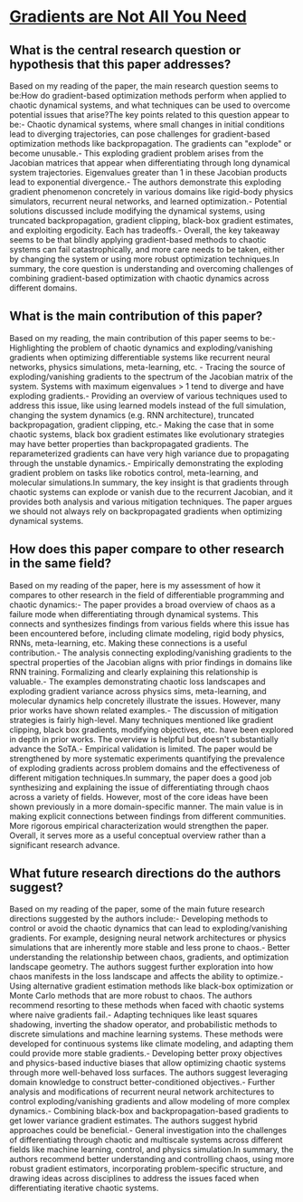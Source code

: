 # [Gradients are Not All You Need](https://arxiv.org/abs/2111.05803)

## What is the central research question or hypothesis that this paper addresses?

Based on my reading of the paper, the main research question seems to be:How do gradient-based optimization methods perform when applied to chaotic dynamical systems, and what techniques can be used to overcome potential issues that arise?The key points related to this question appear to be:- Chaotic dynamical systems, where small changes in initial conditions lead to diverging trajectories, can pose challenges for gradient-based optimization methods like backpropagation. The gradients can "explode" or become unusable.- This exploding gradient problem arises from the Jacobian matrices that appear when differentiating through long dynamical system trajectories. Eigenvalues greater than 1 in these Jacobian products lead to exponential divergence.- The authors demonstrate this exploding gradient phenomenon concretely in various domains like rigid-body physics simulators, recurrent neural networks, and learned optimization.- Potential solutions discussed include modifying the dynamical systems, using truncated backpropagation, gradient clipping, black-box gradient estimates, and exploiting ergodicity. Each has tradeoffs.- Overall, the key takeaway seems to be that blindly applying gradient-based methods to chaotic systems can fail catastrophically, and more care needs to be taken, either by changing the system or using more robust optimization techniques.In summary, the core question is understanding and overcoming challenges of combining gradient-based optimization with chaotic dynamics across different domains.


## What is the main contribution of this paper?

Based on my reading, the main contribution of this paper seems to be:- Highlighting the problem of chaotic dynamics and exploding/vanishing gradients when optimizing differentiable systems like recurrent neural networks, physics simulations, meta-learning, etc. - Tracing the source of exploding/vanishing gradients to the spectrum of the Jacobian matrix of the system. Systems with maximum eigenvalues > 1 tend to diverge and have exploding gradients.- Providing an overview of various techniques used to address this issue, like using learned models instead of the full simulation, changing the system dynamics (e.g. RNN architecture), truncated backpropagation, gradient clipping, etc.- Making the case that in some chaotic systems, black box gradient estimates like evolutionary strategies may have better properties than backpropagated gradients. The reparameterized gradients can have very high variance due to propagating through the unstable dynamics.- Empirically demonstrating the exploding gradient problem on tasks like robotics control, meta-learning, and molecular simulations.In summary, the key insight is that gradients through chaotic systems can explode or vanish due to the recurrent Jacobian, and it provides both analysis and various mitigation techniques. The paper argues we should not always rely on backpropagated gradients when optimizing dynamical systems.


## How does this paper compare to other research in the same field?

Based on my reading of the paper, here is my assessment of how it compares to other research in the field of differentiable programming and chaotic dynamics:- The paper provides a broad overview of chaos as a failure mode when differentiating through dynamical systems. This connects and synthesizes findings from various fields where this issue has been encountered before, including climate modeling, rigid body physics, RNNs, meta-learning, etc. Making these connections is a useful contribution.- The analysis connecting exploding/vanishing gradients to the spectral properties of the Jacobian aligns with prior findings in domains like RNN training. Formalizing and clearly explaining this relationship is valuable.- The examples demonstrating chaotic loss landscapes and exploding gradient variance across physics sims, meta-learning, and molecular dynamics help concretely illustrate the issues. However, many prior works have shown related examples.- The discussion of mitigation strategies is fairly high-level. Many techniques mentioned like gradient clipping, black box gradients, modifying objectives, etc. have been explored in depth in prior works. The overview is helpful but doesn't substantially advance the SoTA.- Empirical validation is limited. The paper would be strengthened by more systematic experiments quantifying the prevalence of exploding gradients across problem domains and the effectiveness of different mitigation techniques.In summary, the paper does a good job synthesizing and explaining the issue of differentiating through chaos across a variety of fields. However, most of the core ideas have been shown previously in a more domain-specific manner. The main value is in making explicit connections between findings from different communities. More rigorous empirical characterization would strengthen the paper. Overall, it serves more as a useful conceptual overview rather than a significant research advance.


## What future research directions do the authors suggest?

Based on my reading of the paper, some of the main future research directions suggested by the authors include:- Developing methods to control or avoid the chaotic dynamics that can lead to exploding/vanishing gradients. For example, designing neural network architectures or physics simulations that are inherently more stable and less prone to chaos.- Better understanding the relationship between chaos, gradients, and optimization landscape geometry. The authors suggest further exploration into how chaos manifests in the loss landscape and affects the ability to optimize.- Using alternative gradient estimation methods like black-box optimization or Monte Carlo methods that are more robust to chaos. The authors recommend resorting to these methods when faced with chaotic systems where naive gradients fail.- Adapting techniques like least squares shadowing, inverting the shadow operator, and probabilistic methods to discrete simulations and machine learning systems. These methods were developed for continuous systems like climate modeling, and adapting them could provide more stable gradients.- Developing better proxy objectives and physics-based inductive biases that allow optimizing chaotic systems through more well-behaved loss surfaces. The authors suggest leveraging domain knowledge to construct better-conditioned objectives.- Further analysis and modifications of recurrent neural network architectures to control exploding/vanishing gradients and allow modeling of more complex dynamics.- Combining black-box and backpropagation-based gradients to get lower variance gradient estimates. The authors suggest hybrid approaches could be beneficial.- General investigation into the challenges of differentiating through chaotic and multiscale systems across different fields like machine learning, control, and physics simulation.In summary, the authors recommend better understanding and controlling chaos, using more robust gradient estimators, incorporating problem-specific structure, and drawing ideas across disciplines to address the issues faced when differentiating iterative chaotic systems.
